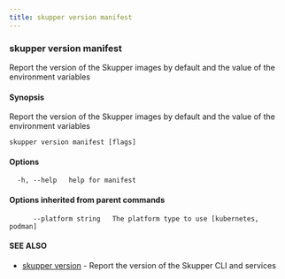 ```yaml
---
title: skupper version manifest
---
```

### skupper version manifest

Report the version of the Skupper images by default and the value of the environment variables

#### Synopsis

Report the version of the Skupper images by default and the value of the environment variables

```
skupper version manifest [flags]
```

#### Options

```
  -h, --help   help for manifest
```

#### Options inherited from parent commands

```
      --platform string   The platform type to use [kubernetes, podman]
```

#### SEE ALSO

* [skupper version](skupper_version.html)	 - Report the version of the Skupper CLI and services

<!-- ###### Auto generated by spf13/cobra on 1-Feb-2024
 -->